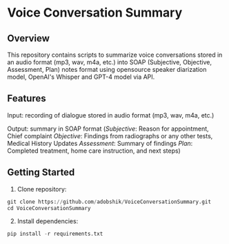 # Voice Conversation Summary

## Overview

This repository contains scripts to summarize voice conversations stored in an audio format (mp3, wav, m4a, etc.) into SOAP (Subjective, Objective, Assessment, Plan) notes format using opensource speaker diarization model, OpenAI's Whisper and GPT-4 model via API.

## Features

Input: recording of dialogue stored in audio format (mp3, wav, m4a, etc.)

Output: summary in SOAP format (*Subjective*: Reason for appointment, Chief complaint
*Objective*: Findings from radiographs or any other tests, Medical History Updates
*Assessment*: Summary of findings
*Plan*: Completed treatment, home care instruction, and next steps)

## Getting Started
1. Clone repository:

```python
git clone https://github.com/adobshik/VoiceConversationSummary.git
cd VoiceConversationSummary
```
2. Install dependencies:
```python
pip install -r requirements.txt
```

